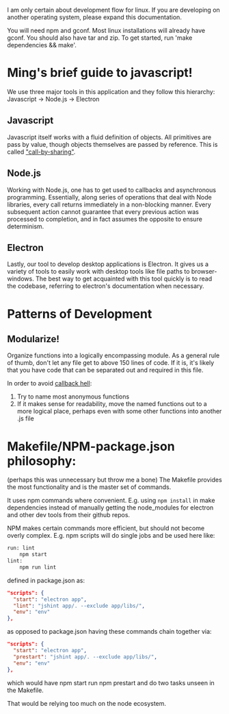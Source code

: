 I am only certain about development flow for linux. If you are developing on
another operating system, please expand this documentation.

You will need npm and gconf. Most linux installations will already have gconf.
You should also have tar and zip. To get started, run 'make dependencies && make'.

# Ming's brief guide to javascript!

We use three major tools in this application and they follow this hierarchy:
Javascript -> Node.js -> Electron

## Javascript

Javascript itself works with a fluid definition of objects. All primitives are
pass by value, though objects themselves are passed by reference. This is
called
["call-by-sharing"](https://en.wikipedia.org/wiki/Evaluation_strategy#Call_by_sharing).

## Node.js

Working with Node.js, one has to get used to callbacks and asynchronous
programming. Essentially, along series of operations that deal with Node
libraries, every call returns immediately in a non-blocking manner. Every
subsequent action cannot guarantee that every previous action was processed to
completion, and in fact assumes the opposite to ensure determinism.

## Electron

Lastly, our tool to develop desktop applications is Electron. It gives us a
variety of tools to easily work with desktop tools like file paths to
browser-windows. The best way to get acquainted with this tool quickly is to
read the codebase, referring to electron's documentation when necessary.

# Patterns of Development

## Modularize!

Organize functions into a logically encompassing module. As a general rule of
thumb, don't let any file get to above 150 lines of code. If it is, it's likely
that you have code that can be separated out and required in this file.

In order to avoid [callback hell](http://callbackhell.com/):
1. Try to name most anonymous functions
2. If it makes sense for readability, move the named functions out to a more
logical place, perhaps even with some other functions into another .js file

# Makefile/NPM-package.json philosophy:
(perhaps this was unnecessary but throw me a bone)
The Makefile provides the most functionality and is the master set of commands.

It uses npm commands where convenient. E.g. using `npm install` in make
dependencies instead of manually getting the node_modules for electron and
other dev tools from their github repos.

NPM makes certain commands more efficient, but should not become overly
complex. E.g. npm scripts will do single jobs and be used here like:
```mf
run: lint
	npm start
lint:
	npm run lint
```
defined in package.json as:
```json
"scripts": {
  "start": "electron app",
  "lint": "jshint app/. --exclude app/libs/",
  "env": "env"
},
```
as opposed to package.json having these commands chain together via:
```json
"scripts": {
  "start": "electron app",
  "prestart": "jshint app/. --exclude app/libs/",
  "env": "env"
},
```
which would have npm start run npm prestart and do two tasks unseen in the
Makefile.

That would be relying too much on the node ecosystem.
